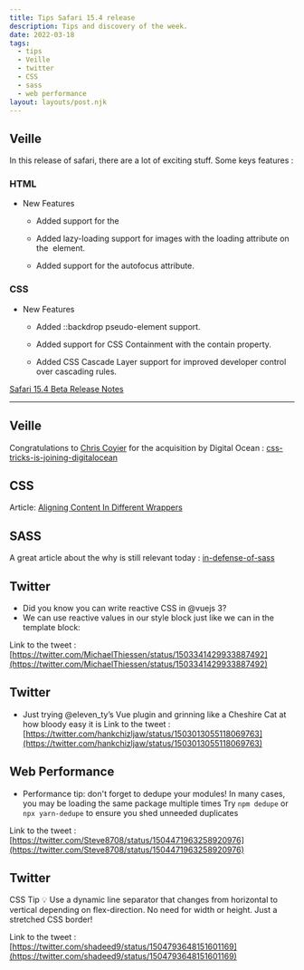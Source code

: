 ```yaml
---
title: Tips Safari 15.4 release
description: Tips and discovery of the week.
date: 2022-03-18
tags:
  - tips
  - Veille
  - twitter
  - CSS
  - sass
  - web performance
layout: layouts/post.njk
---
```



## Veille

In this release of safari, there are a lot of exciting stuff.
Some keys features :

### HTML
- New Features

    - Added support for the <dialog> element.

    - Added lazy-loading support for images with the loading attribute on the <img> element.

    - Added support for the autofocus attribute.
### CSS
- New Features
    - Added ::backdrop pseudo-element support.

    - Added support for CSS Containment with the contain property.

    - Added CSS Cascade Layer support for improved developer control over cascading rules.

[Safari 15.4 Beta Release Notes](https://developer.apple.com/documentation/safari-release-notes/safari-15_4-release-notes)

___

## Veille

Congratulations to  [Chris Coyier](https://css-tricks.com/author/chriscoyier/) for the acquisition by Digital Ocean : [css-tricks-is-joining-digitalocean](https://css-tricks.com/css-tricks-is-joining-digitalocean/)

## CSS
Article: [Aligning Content In Different Wrappers](https://ishadeed.com/article/aligning-content-different-wrappers/)

## SASS

A great article about the why is still relevant today : [in-defense-of-sass](https://thinkdobecreate.com/articles/in-defense-of-sass/)

## Twitter


- Did you know you can write reactive CSS in @vuejs 3?
- We can use reactive values in our style block just like we can in the template block:

Link to the tweet : [https://twitter.com/MichaelThiessen/status/1503341429933887492](https://twitter.com/MichaelThiessen/status/1503341429933887492)


## Twitter
- Just trying @eleven_ty’s Vue plugin and grinning like a Cheshire Cat at how bloody easy it is
Link to the tweet : [https://twitter.com/hankchizljaw/status/1503013055118069763](https://twitter.com/hankchizljaw/status/1503013055118069763)

## Web Performance
- Performance tip: don't forget to dedupe your modules!
In many cases, you may be loading the same package multiple times
Try `npm dedupe` or `npx yarn-dedupe` to ensure you shed unneeded duplicates

Link to the tweet : [https://twitter.com/Steve8708/status/1504471963258920976](https://twitter.com/Steve8708/status/1504471963258920976)

## Twitter

CSS Tip 💡
Use a dynamic line separator that changes from horizontal to vertical depending on flex-direction. No need for width or height. Just a stretched CSS border!

Link to the tweet : [https://twitter.com/shadeed9/status/1504793648151601169](https://twitter.com/shadeed9/status/1504793648151601169)